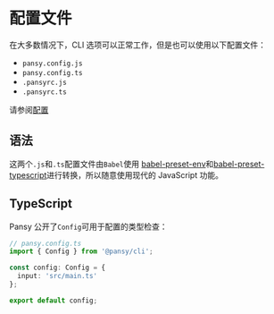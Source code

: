 # 配置文件

在大多数情况下，CLI 选项可以正常工作，但是也可以使用以下配置文件：

- `pansy.config.js`
- `pansy.config.ts`
- `.pansyrc.js`
- `.pansyrc.ts`

请参阅[配置](../config/README.md)

## 语法

这两个`.js`和`.ts`配置文件由`Babel`使用 [babel-preset-env](https://babeljs.io/docs/en/babel-preset-env)和[babel-preset-typescript](https://babeljs.io/docs/en/babel-preset-typescript)进行转换，所以随意使用现代的 JavaScript 功能。

## TypeScript

Pansy 公开了`Config`可用于配置的类型检查：

```typescript
// pansy.config.ts
import { Config } from '@pansy/cli';

const config: Config = {
  input: 'src/main.ts'
};

export default config;
```
